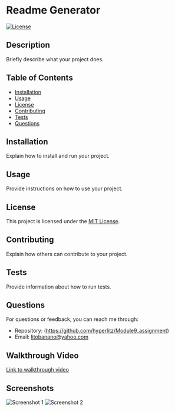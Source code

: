 # Readme Generator

[![License](https://img.shields.io/badge/license-MIT-blue)](https://opensource.org/licenses/MIT)

## Description

Briefly describe what your project does.

## Table of Contents

- [Installation](#installation)
- [Usage](#usage)
- [License](#license)
- [Contributing](#contributing)
- [Tests](#tests)
- [Questions](#questions)

## Installation

Explain how to install and run your project.

## Usage

Provide instructions on how to use your project.

## License

This project is licensed under the [MIT License](https://opensource.org/licenses/MIT).

## Contributing

Explain how others can contribute to your project.

## Tests

Provide information about how to run tests.

## Questions

For questions or feedback, you can reach me through:
- Repository: (https://github.com/hyperlitz/Module9_assignment)
- Email: litobanano@yahoo.com

## Walkthrough Video

[Link to walkthrough video](https://app.screencastify.com/manage/videos/bqgGUFo194MK61uFtubF)

## Screenshots

![Screenshot 1](./assets/images/screenshot1.png)
![Screenshot 2](./assets/images/screenshot2.png)